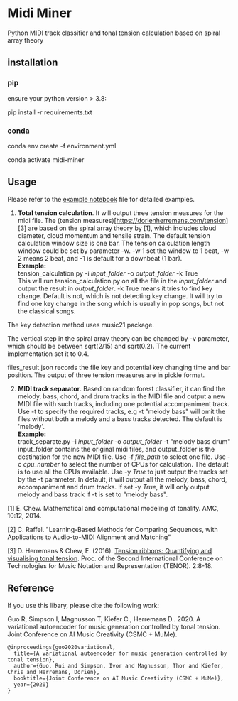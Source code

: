 # Midi Miner
Python MIDI track classifier and tonal tension calculation based on spiral array theory

## installation

### pip
ensure your python version > 3.8:

pip install -r requirements.txt

### conda

conda env create -f environment.yml

conda activate midi-miner


## Usage
Please refer to the [example notebook](example.ipynb) file for detailed examples.

1. **Total tension calculation**. It will output three tension measures for the midi file. The (tension measures)[https://dorienherremans.com/tension] [3] are based on the spiral array theory by [1], which includes cloud diameter, cloud momentum and tensile strain. The default tension calculation window size is one bar. The tension calculation length window could be set by parameter -w. -w 1 set the window to 1 beat, -w 2 means 2 beat, and -1 is default for a downbeat (1 bar). <br/> **Example:**<br/>tension_calculation.py -i _input_folder_ -o _output_folder_ -k True<br/>
This will run tension_calculation.py on all the file in the _input_folder_ and output the result in 
_output_folder_. -k True means it tries to find key change. Default is not, which is not detecting key change.
It will try to find one key change in the song which is usually in pop songs, but not the classical songs.

The key detection method uses music21 package.


The vertical step in the spiral array theory can be changed by -v parameter, which should be between sqrt(2/15) and sqrt(0.2). The current implementation set it to 0.4.



files_result.json records the file key and potential key changing time and bar position. The output of three tension measures are in pickle format. 

2. **MIDI track separator**. Based on random forest classifier, it can find the melody, bass, chord, and drum tracks in the MIDI file and output a new MIDI file with such tracks, including one potential accompaniment track. Use -t to specify the required tracks, e.g -t "melody bass" will omit the files without both a melody and a bass tracks detected. The default is 'melody'. <br/>  **Example:** <br/> track_separate.py -i _input_folder_ -o _output_folder_  -t "melody bass drum" <br/>
input_folder contains the original midi files, and output_folder is the destination for the new MIDI file. Use -f _file_path_ to select one file. Use -c _cpu_number_ to select the number of CPUs for calculation. The default is to use all the CPUs available. Use -y _True_ to just output the tracks set by the -t parameter. In default, it will output all the melody, bass, chord, accompaniment and drum tracks. If set -y _True_, it will only output melody and bass track if -t is set to "melody bass".


[1] E. Chew. Mathematical and computational modeling of tonality. AMC, 10:12, 2014.

[2] C. Raffel. "Learning-Based Methods for Comparing Sequences, with Applications to Audio-to-MIDI Alignment and Matching"

[3] D. Herremans & Chew, E. (2016). [Tension ribbons: Quantifying and visualising tonal tension](https://dorienherremans.com/sites/default/files/paper_tenor_dh_preprint_small.pdf). Proc. of the Second International Conference on Technologies for Music Notation and Representation (TENOR). 2:8-18.

## Reference

If you use this libary, please cite the following work: 

Guo R, Simpson I, Magnusson T, Kiefer C., Herremans D..  2020.  A variational autoencoder for music generation controlled by tonal tension. Joint Conference on AI Music Creativity (CSMC + MuMe). 

```
@inproceedings{guo2020variational,
  title={A variational autoencoder for music generation controlled by tonal tension},
  author={Guo, Rui and Simpson, Ivor and Magnusson, Thor and Kiefer, Chris and Herremans, Dorien},
  booktitle={Joint Conference on AI Music Creativity (CSMC + MuMe)},
  year={2020}
}
```


